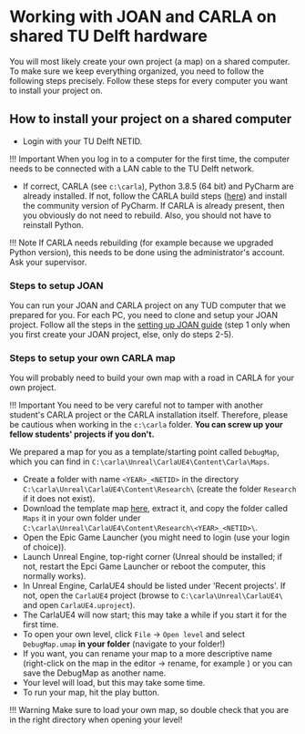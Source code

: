 # Working with JOAN and CARLA on shared TU Delft hardware

You will most likely create your own project (a map) on a shared computer. To make sure we keep everything organized, you need to follow the following steps precisely. Follow these steps for every computer you want to install your project on.

## How to install your project on a shared computer

- Login with your TU Delft NETID. 

!!! Important
    When you log in to a computer for the first time, the computer needs to be connected with a LAN cable to the TU Delft network.

- If correct, CARLA (see `c:\carla`), Python 3.8.5 (64 bit) and PyCharm are already installed. If not, follow the CARLA build steps ([here](setup-carla-windows.md)) and install the community version of PyCharm. If CARLA is already present, then you obviously do not need to rebuild. Also, you should not have to reinstall Python.

!!! Note
    If CARLA needs rebuilding (for example because we upgraded Python version), this needs to be done using the administrator's account. Ask your supervisor.

### Steps to setup JOAN

You can run your JOAN and CARLA project on any TUD computer that we prepared for you. For each PC, you need to clone and setup your JOAN project. Follow all the steps in the [setting up JOAN guide](setup-joan.md) (step 1 only when you first create your JOAN project, else, only do steps 2-5). 


### Steps to setup your own CARLA map

You will probably need to build your own map with a road in CARLA for your own project.

!!! Important
    You need to be very careful not to tamper with another student's CARLA project or the CARLA installation itself. Therefore, please be cautious when working in the `c:\carla` folder. __You can screw up your fellow students' projects if you don't.__

We prepared a map for you as a template/starting point called `DebugMap`, which you can find in `C:\carla\Unreal\CarlaUE4\Content\Carla\Maps`.


- Create a folder with name `<YEAR>_<NETID>` in the directory `C:\carla\Unreal\CarlaUE4\Content\Research\` (create the folder `Research` if it does not exist). 
- Download the template map [here](https://www.dropbox.com/s/qu8ejogahhre0el/Template_Maps_08_2020.zip?dl=0), extract it, and copy the folder called `Maps` it in your own folder under `C:\carla\Unreal\CarlaUE4\Content\Research\<YEAR>_<NETID>\`.
- Open the Epic Game Launcher (you might need to login (use your login of choice)).
- Launch Unreal Engine, top-right corner (Unreal should be installed; if not, restart the Epci Game Launcher or reboot the computer, this normally works).
- In Unreal Engine, CarlaUE4 should be listed under 'Recent projects'. If not, open the `CarlaUE4` project (browse to `C:\carla\Unreal\CarlaUE4\` and open `CarlaUE4.uproject`). 
- The CarlaUE4 will now start; this may take a while if you start it for the first time.
- To open your own level, click `File` &rarr; `Open level` and select `DebugMap.umap` __in your folder__ (navigate to your folder!)
- If you want, you can rename your map to a more descriptive name (right-click on the map in the editor &rarr; rename, for example <YEAR>_<NAME>_<SHORT DESCRIPTION>) or you can save the DebugMap as another name.
- Your level will load, but this may take some time.
- To run your map, hit the play button.
  


!!! Warning
    Make sure to load your own map, so double check that you are in the right directory when opening your level!